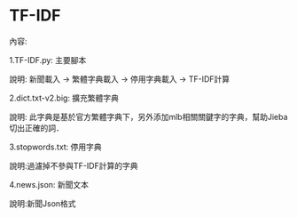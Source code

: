 # TF-IDF

內容:

1.TF-IDF.py: 主要腳本

  說明: 新聞載入 -> 繁體字典載入 -> 停用字典載入 -> TF-IDF計算

2.dict.txt-v2.big: 擴充繁體字典

  說明: 此字典是基於官方繁體字典下，另外添加mlb相關關鍵字的字典，幫助Jieba切出正確的詞．

3.stopwords.txt: 停用字典

  說明:過濾掉不參與TF-IDF計算的字典

4.news.json: 新聞文本

  說明:新聞Json格式
